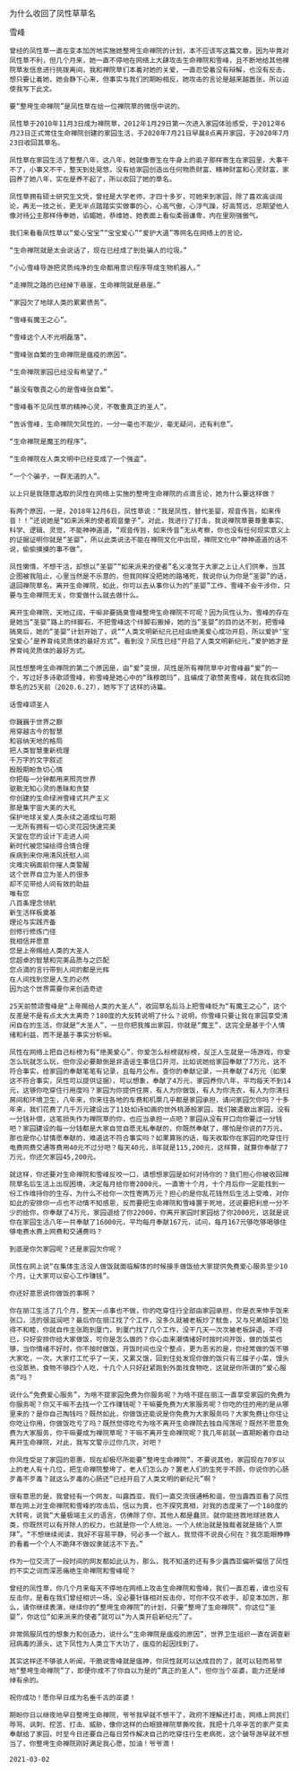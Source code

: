 为什么收回了凤性草草名

雪峰


    曾经的凤性草一直在变本加厉地实施她整垮生命禅院的计划，本不应该写这篇文章，因为毕竟对凤性草不利，但几个月来，她一直不停地在网络上大肆攻击生命禅院和雪峰，且不断地给其他禅院草发信息进行挑拨离间，我和禅院草们本着对她的关爱，一直忍受着没有辩解，也没有反击，想只要让着她，她会静下心来，但事实与我们的期盼相反，她攻击的言论是越来越嚣张，所以迫使我写下此文。

    要“整垮生命禅院”是凤性草在给一位禅院草的微信中说的。

    凤性草于2010年11月3日成为禅院草，2012年1月29日第一次进入家园体验感受，于2012年6月23日正式常住生命禅院创建的家园生活，于2020年7月21日早晨8点离开家园，于2020年7月23日收回其草名。

    凤性草在家园生活了整整八年，这八年，她就像寄生在牛身上的虱子那样寄生在家园里，大事干不了，小事又不干，整天到处晃悠，没有给家园创造出任何物质财富、精神财富和心灵财富，家园养了她八年，实在是养不起了，所以收回了她的草名。

    凤性草拥有硕士研究生文凭，曾经是大学老师，才四十多岁，可她来到家园，除了喜欢高谈阔论，再无一技之长，更无半点踏踏实实做事的心，心高气傲，心浮气躁，好高骛远，总期望他人像对待公主那样侍奉她，谄媚她，恭维她，她表面上看似柔弱谦卑，内在里刚强傲气。

    我们来看看凤性草以“爱心宝宝”“宝宝爱心”“爱护大道”等网名在网络上的言论。

    “生命禅院就是太会说话了，现在已经成了到处骗人的垃圾。”

    “小心雪峰导游把灵质纯净的生命都用意识程序导成生物机器人。”

    “走禅院之路的已经掉下悬崖，生命禅院就是悬崖。”

    “家园欠了地球人类的累累债务”。

    “雪峰有魔王之心”。

    “雪峰这个人不光明磊落”。

    “雪峰张自繁的生命禅院是瘟疫的原因”。

    “生命禅院家园已经没有希望了。”

    “最没有敬畏之心的是雪峰张自繁”。

    “雪峰看不见凤性草的精神心灵，不敬重真正的圣人”。

    “告诉雪峰，生命禅院欠凤性的，一分一毫也不能少，毫无疑问，还有利息”。

    “生命禅院是魔王的程序”。

    “生命禅院在人类文明中已经变成了一个强盗”。

    “一个个骗子，一群无道的人”。

    以上只是我随意选取的凤性在网络上实施的整垮生命禅院的点滴言论，她为什么要这样做？

    有两个原因，一是，2018年12月6日，凤性草说：“我是凤性，替代圣婴，观音传旨，如来传音！！”还说她是“如来派来的使者观音童子”。对此，我进行了打击，我说禅院草要尊重事实、科学、逻辑、灵觉，不能神神道道，“观音传旨，如来传音”无从考察，你也没有任何现实意义上的证据证明你就是“圣婴”，所以此类说法不能在禅院文化中出现，禅院文化中“神神道道的话不说，偷偷摸摸的事不做”。

    凤性懒惰，不想干活，却想以“圣婴”“如来派来的使者”名义凌驾于大家之上让人们供奉，当其企图被我阻止，心里当然是不乐意的，但我同样没把她的路堵死，我说你认为你是“圣婴”的话，退回禅院草名，离开生命禅院，如此，你可以去从事你认为的“圣婴”工作，雪峰不会干涉你，只要与生命禅院无关，你爱做什么就去做什么。

    离开生命禅院，天地辽阔，干嘛非要搞臭雪峰整垮生命禅院不可呢？因为凤性认为，雪峰的存在是她当“圣婴”路上的绊脚石，不把雪峰这个绊脚石搬掉，她的当“圣婴”的目的达不到，把雪峰搞臭后，她的“圣婴“计划开始了，说““人类文明新纪元已经由绝美爱心成功开启，所以爱护‘宝宝爱心’是养育纯灵质体的最好方式”。看到没？凤性已经“开启了人类文明新纪元，”爱护她才是养育纯灵质体的最好方式。

    凤性想整垮生命禅院的第二个原因是，由“爱”变恨，凤性是所有禅院草中对雪峰最“爱”的一个，写过好多诗歌颂雪峰，称雪峰是她心中的“珠穆朗玛”，且编成了歌赞美雪峰，就在我收回她草名的25天前（2020.6.27），她写下了这样的诗篇。

    话雪峰颂圣人

    你巍巍于世界之巅
    用穿越古今的智慧
    和容纳天地的格局
    把人类智慧重新梳理
    千万字的文字叙述
    殷殷期盼急切心情
    你把每一分钟都用来照亮世界
    驱散无知心灵的愚昧和贪婪
    你创建的生命绿洲雪峰式共产主义
    那是集宇宙大美的大礼
    保护地球关爱人类永续之道成仙可期
    一无所有拥有一切心灵花园快速完美
    天堂在您的设计下走进人间
    新时代被您描绘得合情合理
    疾病到来你用清风抚慰人间
    灾难灾祸面前你摧人类警醒
    这个世界自立为圣人的很多
    却不见带给人间有效的助益
    唯有您
    八百条理念领航
    新生活样板奠基
    理论与实践齐备
    创修行修炼门径
    我相信并愿意
    您是上帝赐给人类的大圣人
    您超卓的智慧和完美品质与之匹配
    您点滴的言行带到人间的都是光辉
    在人间找到您是人生的必然
    因为这个世界需要你来创造奇迹

    25天前赞颂雪峰是“上帝赐给人类的大圣人”，收回草名后马上把雪峰贬为“有魔王之心”，这个反差是不是有点太大太离奇？180度的大反转说明了什么？说明，你雪峰只要让我在家园享受清闲自在的生活，你就是“大圣人”，一旦你把我推出家园，你就是“魔王”，这完全是基于个人情绪和利益，而不是基于事实分析嘛。

    凤性在网络上把自己标榜为有“绝美爱心”，你爱怎么标榜就标榜，反正人生就是一场游戏，你爱怎么玩就怎么玩，但你没必要颠倒是非造谣生事信口开河，比如说她给家园奉献了7万元，这不符合事实，给家园的奉献笔笔有记录，且每月公布，查你的奉献记录，一共奉献了4万元（如果这不符合事实，凤性可以提供证据），可以想象，奉献了4万元，家园养你八年，平均每天不到14元，这够你吃穿住行用度吗？家园为你提供住房，有人为你做饭，有人为你洗衣，有人为你清扫房间和环境卫生，八年来，你来往各地的车费和机票几乎都是家园承担，请问家园欠你吗？十多年来，我们花费了几千万元建设出了11处如诗如画的世外桃源般家园，我们被遣散出家园，没有一分钱补偿，这笔损失作为禅院草的你，也应当承担一点吧？家园从没有开口向你要过一分钱吧？家园建设的每一分钱都是大家自觉自愿无私奉献的，你既然奉献了，哪怕是你说的7万元，那也是你心甘情愿奉献的，难道这不符合事实吗？如果算账的话，每天收取你在家园的吃穿住行电费网费交通等费用40元不过分吧？每天40元，8年就是115,200元，这样算，就算你奉献了7万元，你还欠家园45,200元。

    就这样，你还要对生命禅院和雪峰反咬一口，请想想家园是如何对待你的？我们担心你被收回禅院草名后生活上出现困境，决定每月给你寄2000元，一直寄十个月，十个月后你一定能找到一份工作维持你的生存，为什么不给你一次性寄两万元？担心的是你乱花钱然后生活上受难，对你如此的安排你一点也不动情不知感恩，反而要把生命禅院和雪峰置于死地，还说要把利息一分不少的给你，你奉献了4万元，家园退给了你22000，你离开家园时家园给了你2000元，这就是说你在家园生活八年一共奉献了16000元，平均每月奉献167元，试问，每月167元够吃够喝够住够电费水费上网费和交通费吗？

    到底是你欠家园呢？还是家园欠你呢？

    凤性在网上说“在集体生活没人做饭就面临解体的时候接手做饭给大家提供免费爱心服务至少10个月，让大家可以安心工作赚钱”。

    你还好意思说你做饭的事啊？

    你在丽江生活了几个月，整天一点事也不做，你的吃穿住行全部由家园承担，你是衣来伸手饭来张口，活的很滋润吧？最后你在丽江找了个工作，没多久就被老板炒了鱿鱼，又与兄弟姐妹们处得不和睦，你就自作主张跑到厦门，到厦门找了几个工作，没干几天一次次被老板辞退，不得已，只好安排你给大家做饭，可你是怎么做的？你心血来潮情绪好时按时间开饭，做的饭菜也够，当你情绪不好时，你不按时做饭，开饭时间也没个整点，更为恶劣的是，你经常做的饭不够大家吃，一次，大家打工忙乎了一天，又累又饿，回到住处发现你做的饭只有三碟子小菜，馒头也没蒸熟，食物不够四个人吃，十几个人只好赶紧跑到外面找食物吃，这就是你所谓的“爱心服务”吗？

    说什么“免费爱心服务”，为啥不提家园免费为你服务呢？为啥不提在丽江一直享受家园的免费为你服务呢？你又干嘛不去找一个工作赚钱呢？干嘛要免费为大家服务呢？你吃的住的用的是从哪里来的？是你自己掏钱吗？既然如此，你做饭还能说是你免费为大家服务吗？大家免费让你住让你吃让你用，你做饭吃亏了吗？既然觉得吃亏为啥不离开生命禅院去独自闯荡呢？既然不愿意免费为大家服务，你干嘛要成为禅院草呢？干嘛不离开生命禅院呢？我几年前就一直期盼着你自动离开生命禅院，对此，我写文警示过你几次，对吧？

    你凤性受足了家园的恩惠，现在却极尽所能要“整垮生命禅院”，不要说其他，家园现在70岁以上的老人有十几位，把生命禅院整垮了，老人们怎么办？置老人们的生死于不顾，你说你的心肠歹毒不歹毒？就这么歹毒的心肠还“已经开启了人类文明的新纪元”啊？

    很有意思的是，我曾经有一个网友，叫露西亚，我们一直交流很通畅和谐，但当露西亚看了凤性草在网上对生命禅院和雪峰的攻击后，信以为真，也不探究真相，对我的态度来了一个180度的大转弯，说我“大量极端主义的语言，仿佛除了你，其他人都是蠢货。就你能拯救地球拯救人类，你既然可以有开除人的权力，也就是你一个人统治。一个人统治就是独裁者就是搞个人崇拜”。“不想继续阅读，我好不容易平静，何必多一个敌人。我觉得不说良心何在？我怎能眼睁睁的看着一个个人不跪拜不做奴隶就活不下去。”

    作为一位交流了一段时间的网友都如此认为，那么，我不知道的还有多少露西亚偏听偏信了凤性的不实之词而深恶痛绝生命禅院和雪峰呢？

    曾经的凤性草，你几个月来每天不停地在网络上攻击生命禅院和雪峰，我们一直忍着，谁也没有反击你，是看在我们曾经相识一场，没必要针锋相对反击你，可你不仅不收手，却变本加厉，那么，请你继续表演，继续你的“整垮生命禅院”的计划，只要“整垮了生命禅院”，你这位“圣婴”，你这位“如来派来的使者”就可以“为人类开启新纪元”了。

    非常佩服凤性的想象力和创造力，说什么“生命禅院是瘟疫的原因”，世界卫生组织一直在调查新冠病毒的源头，这下凤性为人类立下大功了，瘟疫的起因找到了。

    其实这样还不够骇人听闻，干脆说雪峰就是瘟神，你凤性就可以达成目的了，就可以轻而易举地“整垮生命禅院”了，即便你成不了你自以为是的”真正的圣人“，但你当个巫婆，能力还是绰绰有余的。

    祝你成功！愿你早日成为名垂千古的巫婆！

    期盼你日以继夜地早日整垮生命禅院，爷爷我早就不想干了，政府不理解还打击，网络上网民们辱骂、讽刺、挖苦、打击、威胁，像你这样的白眼狼禅院草撕咬我，我把十几年辛苦的家产变卖奉献给了家园，时至今日还要自己每日劳作解决自己的吃穿住行生老病死，这个破导游早就不想当了，你整垮生命禅院刚好满足我心愿，加油！爷爷滴！

    2021-03-02



